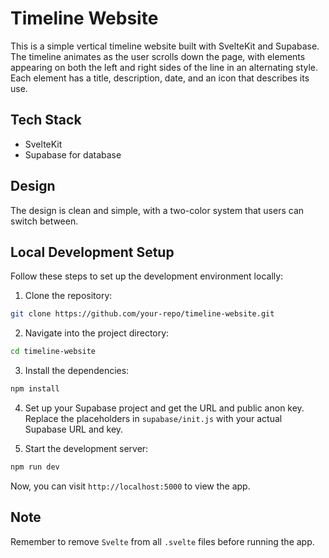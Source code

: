 # Timeline Website

This is a simple vertical timeline website built with SvelteKit and Supabase. The timeline animates as the user scrolls down the page, with elements appearing on both the left and right sides of the line in an alternating style. Each element has a title, description, date, and an icon that describes its use.

## Tech Stack

- SvelteKit
- Supabase for database

## Design

The design is clean and simple, with a two-color system that users can switch between.

## Local Development Setup

Follow these steps to set up the development environment locally:

1. Clone the repository:

```bash
git clone https://github.com/your-repo/timeline-website.git
```

2. Navigate into the project directory:

```bash
cd timeline-website
```

3. Install the dependencies:

```bash
npm install
```

4. Set up your Supabase project and get the URL and public anon key. Replace the placeholders in `supabase/init.js` with your actual Supabase URL and key.

5. Start the development server:

```bash
npm run dev
```

Now, you can visit `http://localhost:5000` to view the app.

## Note

Remember to remove `Svelte` from all `.svelte` files before running the app.